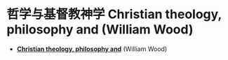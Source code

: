 # 哲学与基督教神学 Christian theology, philosophy and (William Wood)

* [**Christian theology, philosophy and**](https://plato.stanford.edu/entries/christiantheology-philosophy/) (William Wood)
